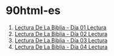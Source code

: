 # 90html-es

1. [Lectura De La Biblia - Día 01 Lectura](https://seagwang1124.github.io/90html-es/D%C3%ADa%2001%20Lectura.html)
2. [Lectura De La Biblia - Día 02 Lectura](https://seagwang1124.github.io/90html-es/Día%02%Lectura.html)
3. [Lectura De La Biblia - Día 03 Lectura](https://seagwang1124.github.io/90html-es/Día%03%Lectura.html)
4. [Lectura De La Biblia - Día 04 Lectura](https://seagwang1124.github.io/90html-es/Día%04%Lectura.html)
